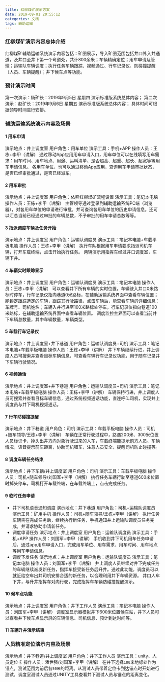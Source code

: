 ```yaml
---
title: 红柳煤矿演示方案
date: 2019-09-01 20:55:12
categories: 文档
tags: 辅助运输
---
```

### 红柳煤矿演示内容总体介绍
红柳煤矿辅助运输系统演示内容包括：矿图展示，导入矿图范围包括井口外入井通道，及井口至井下第一个弯道处，共计800余米；车辆精确定位；用车申请及管理；运输队车辆调度；执行任务车辆跟踪、视频通过、行车记录仪、防碰撞提醒（人员、车辆提醒）；井下候车点等功能。

###  预计演示时间
第一次演示：杨矿长：2019年9月5日 星期四 演示标准版系统总体内容；
第二次演示：赵矿长：2019年9月6日 星期五 演示标准版系统总体内容；
具体时间可根据领导时间进行安排。

### 辅助运输系统演示内容及场景
#### 1	用车申请
演示地点：井上调度室
用户角色：用车单位
演示工具：手机+APP
操作人员：王栋+李甲（讲解）
通过移动App应用用车申请入口，用车单位可以在线填写用车需求：用车时间、用车地点、用途、运料清单、是否超高、超重、超长、超宽等等用车申请信息。
各用车单位，也可以通过移动App应用，查询用车申请审批状态，是否已经审批通过，是否已经派车。
#### 2	用车审批
演示地点：井上调度室
用户角色：依照红柳煤矿流程设置
演示工具：笔记本电脑
操作人员：王栋+李甲（讲解）
主管领导通过登录到辅助运输系统PC端（浏览器），对各用车单位的申请进行审批，并可查询各用车单位的历史申请信息，还可以汇总当前已经通过审批的车辆总数，不予审批的用车申请总数等等。
#### 3	指派调度车辆及任务开始
演示地点：井上调度室
用户角色：运输队调度员
演示工具：笔记本电脑+车载平板电脑
操作人员：王栋+李甲（讲解）
执行车队根据用车申请要求指派司机车辆，打开车载终端，点击开始执行任务。
两辆演示用指挥车经过井口调度室，车辆下井。
#### 4	车辆实时跟踪显示
演示地点：井上调度室
用户角色：运输队调度员
演示工具：笔记本电脑
操作人员：王栋+李甲（讲解）
可以查看井下所有车辆的实时位置，车辆驶入井口0米路标时停车，行车记录仪指向巷道0米路标，在辅助运输系统界面中查看车辆位置；能锁定跟踪选定的车辆，跟踪其行驶路径，点击车辆后，能查看车辆的详细信息：车牌号、司机姓名；车辆入井行进至100米路标处停车，行车记录仪指向巷道100米路标，在辅助运输系统界面中查看车辆位置。
调度监控主界面可以查看当前井下车辆总数量，其中车辆数量，车辆类型。
#### 5	车载行车记录仪
演示地点：井上调度室+井下巷道
用户角色：运输队调度员+司机
演示工具：笔记本电脑+车载平板电脑
操作人员：王栋+李甲（讲解）
井下车辆继续行进，井上调度人员可搜索并查看目标车辆信息，可查看车辆行车记录仪功能，用于随车记录井下车辆行驶情况。
#### 6	视频通话
演示地点：井上调度室+井下巷道
用户角色：运输队调度员+司机
演示工具：笔记本电脑+车载平板电脑
操作人员：王栋+李甲（讲解）
车辆保持行进，井上调度人员可搜索并查看目标车辆信息，通过系统视频通话功能，直连呼叫司机，实现井上调度员与井下司机视频通话。
#### 7	行车防碰撞提醒
演示地点：井下巷道
用户角色：司机
演示工具：车载平板电脑
操作人员：司机+随车领导/王栋+李甲（讲解）
车辆在正常行驶过程中，路遇200米、300米位置人员标识卡、掉头出井方向对象行驶过来的人车，车载终端能提示前方人员、车辆情况，语音提示前车距离，协助司机错车，注意人员安全，提醒司机防止碰撞等。
#### 8	调度车辆任务结束
演示地点：井下车辆/井上调度室
用户角色：司机
演示工具：车载平板电脑
操作人员：司机+随车领导/刘国军+李甲（讲解）
执行任务车辆行驶至巷道600米位置时掉头停车，司机打开车载终端，在车载终端上，点击完成任务。
#### 9	临时任务申请
* 井下司机语音通知调度 
演示地点：井下巷道
用户角色：司机+运输队调度员
演示工具：矿用手机
操作人员：司机+随车领导/王栋+李甲（讲解）
执行任务车辆需在完成任务后，继续执行新任务，手机通知井上运输队调度员任务完成，并请求协助申请新任务。
* 调度申请任务
演示地点：井上调度室
用户角色：运输队调度员
演示工具：手机+APP
操作人员：刘国军+李甲（讲解）
手机收到井下司机用车任务申请后，通过app用车申请入口，完成用车单位、用车需求、用车时间、用车地点等用车申请信息。
* 调度下发任务
演示地点：井上调度室
用户角色：运输队调度员
演示工具：笔记本电脑
操作人员：刘国军+李甲（讲解）
井上调度人员继续对井下完成任务的车辆继续派发新任务，指挥车接受新任务后升井。通过此功能，调度员可以就近给空车出井司机安排合适的新任务，以合理利用井下车辆资源。
井口人车下井，与升井指挥车对向行驶，完成指挥车车辆防碰撞提醒演示。

#### 10	候车点功能
演示地点：井上调度室
用户角色：井下工作人员
演示工具：笔记本电脑
操作人员：刘国军+李甲（讲解）
调度室显示器模拟井下600米位置候车站，井下人员可以查看井下候车点显示屏的车辆信息、司机信息、预计到达时间等。
#### 11	车辆升井演示结束

### 人员精准定位演示内容及场景

演示地点：井下巷道/井上调度室
用户角色：井下工作人员
演示工具：unity、人员定位卡
操作人员：潘世强/刘国军+李甲（讲解）
在井下选择`100`米地标处作为锚点，测试范围为前后各`50米`的距离。从测试人员带着定位卡到达锚点时开始进行测试，调度室测试人员通过UNITY工具查看井下测试人员与锚点的距离变化。